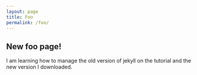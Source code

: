 ```yaml
---
layout: page
title: Foo
permalink: /foo/
---
```


## New foo page!

I am learning how to manage the old version of jekyll on the tutorial and the new version I downloaded.